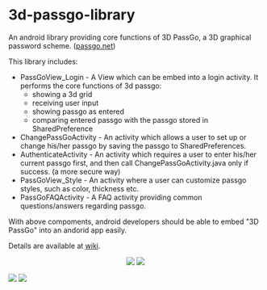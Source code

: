 # 3d-passgo-library
An android library providing core functions of 3D PassGo, a 3D graphical password scheme. ([passgo.net](http://passgo.net))

This library includes:

* PassGoView_Login - A View which can be embed into a login activity. It performs the core functions of 3d passgo:
  * showing a 3d grid
  * receiving user input
  * showing passgo as entered
  * comparing entered passgo with the passgo stored in SharedPreference
* ChangePassGoActivity - An activity which allows a user to set up or change his/her passgo by saving the passgo to SharedPreferences.
* AuthenticateActivity - An activity which requires a user to enter his/her current passgo first, and then call ChangePassGoActivity.java only if success. (a more secure way)
* PassGoView_Style - An activity where a user can customize passgo styles, such as color, thickness etc.
* PassGoFAQActivity - A FAQ activity providing common questions/answers regarding passgo.

With above compoments, android developers should be able to embed "3D PassGo" into an andorid app easily. 


Details are available at [wiki](https://github.com/3d-passgo/3d-passgo-library-android/wiki).
<p>
<p align="center">
<img src="https://github.com/3d-passgo/3d-passgo-library-android/blob/master/images/p_login.jpg">
<img src="https://github.com/3d-passgo/3d-passgo-library-android/blob/master/images/p_style.jpg">
</p>

<p>
<img src="https://github.com/3d-passgo/3d-passgo-library-android/blob/master/images/p_gridsize.jpg">
<img src="https://github.com/3d-passgo/3d-passgo-library-android/blob/master/images/p_faq.jpg">
</p>
